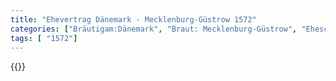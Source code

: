 ```yaml
---
title: "Ehevertrag Dänemark - Mecklenburg-Güstrow 1572"
categories: ["Bräutigam:Dänemark", "Braut: Mecklenburg-Güstrow", "Eheschließung vollzogen?:Ja", "verschiedenkonfessionelle Ehe?:Nein", "Dynastie Bräutigam:Oldenburg (Dänemark)", "Akteur Bräutigam:Oldenburg (Dänemark)", "Akteur Braut:Mecklenburg", "Textbezug?:nein", "Ständisch?:ja", "Ratifikation?:nein", "Sonstiges?:nein", "Bräutigam:Dänemark", "Braut: Mecklenburg-Güstrow"]
tags: [ "1572"]
---
```

<!--more-->
{{<v57>}}